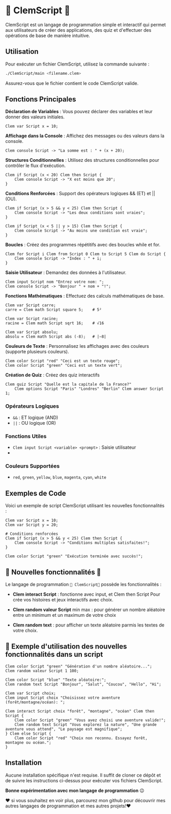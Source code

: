 
# 🍥 ClemScript 🤭

ClemScript est un langage de programmation simple et interactif qui permet aux utilisateurs de créer des applications, des quiz et d'effectuer des opérations de base de manière intuitive.

## Utilisation

Pour exécuter un fichier ClemScript, utilisez la commande suivante :

```bash
./ClemScript/main <filename.clem>
```
Assurez-vous que le fichier contient le code ClemScript valide.

## Fonctions Principales

**Déclaration de Variables** : Vous pouvez déclarer des variables et leur donner des valeurs initiales.

```
Clem var Script x = 10;
```
**Affichage dans la Console** : Affichez des messages ou des valeurs dans la console.

```
Clem console Script -> "La somme est : " + (x + 20);
```
**Structures Conditionnelles** : Utilisez des structures conditionnelles pour contrôler le flux d'exécution.

```
Clem if Script (x < 20) Clem then Script {
    Clem console Script -> "X est moins que 20";
}
```

**Conditions Renforcées** : Support des opérateurs logiques && (ET) et || (OU).

```
Clem if Script (x > 5 && y < 25) Clem then Script {
    Clem console Script -> "Les deux conditions sont vraies";
}

Clem if Script (x < 5 || y > 15) Clem then Script {
    Clem console Script -> "Au moins une condition est vraie";
}
```

**Boucles** : Créez des programmes répétitifs avec des boucles while et for.

```
Clem for Script i Clem from Script 0 Clem to Script 5 Clem do Script {
    Clem console Script -> "Index : " + i;
}
```

**Saisie Utilisateur** : Demandez des données à l'utilisateur.

```
Clem input Script nom "Entrez votre nom: ";
Clem console Script -> "Bonjour " + nom + "!";
```

**Fonctions Mathématiques** : Effectuez des calculs mathématiques de base.

```
Clem var Script carre;
carre = Clem math Script square 5;    # 5²

Clem var Script racine;
racine = Clem math Script sqrt 16;    # √16

Clem var Script absolu;
absolu = Clem math Script abs (-8);   # |−8|
```

**Couleurs de Texte** : Personnalisez les affichages avec des couleurs (supporte plusieurs couleurs).

```
Clem color Script "red" "Ceci est un texte rouge";
Clem color Script "green" "Ceci est un texte vert";
```

**Création de Quiz** : Créez des quiz interactifs

```
Clem quiz Script "Quelle est la capitale de la France?" 
    Clem options Script "Paris" "Londres" "Berlin" Clem answer Script 1;
 ```

### Opérateurs Logiques
- `&&` : ET logique (AND)
- `||` : OU logique (OR)

### Fonctions Utiles
- `Clem input Script <variable> <prompt>` : Saisie utilisateur
- 
### Couleurs Supportées
- `red`, `green`, `yellow`, `blue`, `magenta`, `cyan`, `white`

## Exemples de Code 

Voici un exemple de script ClemScript utilisant les nouvelles fonctionnalités :

```
Clem var Script x = 10;
Clem var Script y = 20;

# Conditions renforcées
Clem if Script (x > 5 && y < 25) Clem then Script {
    Clem console Script -> "Conditions multiples satisfaites!";
}

Clem color Script "green" "Exécution terminée avec succès!";
```
## 🍥 Nouvelles fonctionnalités 🎉

Le langage de programmation ``💚 ClemScript🩷`` possède les fonctionnalités : 

- **Clem interact Script** : fonctionne avec input, et Clem then Script Pour crée vos histoires et jeux interactifs avec choix.
  
- **Clem random valeur Script** min max : pour générer un nombre aléatoire entre un minimum et un maximum de votre choix

- **Clem random text** : pour afficher un texte aléatoire parmis les textes de votre choix.

## 🍘 Exemple d'utilisation des nouvelles fonctionnalités dans un script 

```
Clem color Script "green" "Génération d'un nombre aléatoire...";
Clem random valeur Script 1 100;

Clem color Script "blue" "Texte aléatoire:";
Clem random text Script "Bonjour", "Salut", "Coucou", "Hello", "Hi";

Clem var Script choix;
Clem input Script choix "Choisissez votre aventure (forêt/montagne/océan): ";

Clem interact Script choix "forêt", "montagne", "océan" Clem then Script {
    Clem color Script "green" "Vous avez choisi une aventure valide!";
    Clem random text Script "Vous explorez la nature", "Une grande aventure vous attend", "Le paysage est magnifique";
} Clem else Script {
    Clem color Script "red" "Choix non reconnu. Essayez forêt, montagne ou océan.";
}
```
  
## Installation
Aucune installation spécifique n'est requise. Il suffit de cloner ce dépôt et de suivre les instructions ci-dessus pour exécuter vos fichiers ClemScript.

**Bonne expérimentation avec mon langage de programmation** 😉

♥️ si vous souhaitez en voir plus, parcourez mon github pour découvrir mes autres langages de programmation et mes autres projets!♥️
